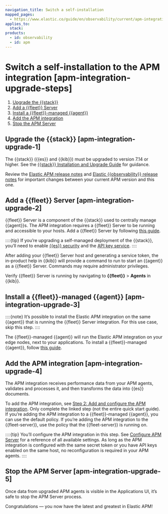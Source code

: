 ```yaml
---
navigation_title: Switch a self-installation
mapped_pages:
  - https://www.elastic.co/guide/en/observability/current/apm-integration-upgrade-steps.html
applies_to:
  stack:
products:
  - id: observability
  - id: apm
---
```


# Switch a self-installation to the APM integration [apm-integration-upgrade-steps]

1. [Upgrade the {{stack}}](#apm-integration-upgrade-1)
2. [Add a {{fleet}} Server](#apm-integration-upgrade-2)
3. [Install a {{fleet}}-managed {{agent}}](#apm-integration-upgrade-3)
4. [Add the APM integration](#apm-integration-upgrade-4)
5. [Stop the APM Server](#apm-integration-upgrade-5)

## Upgrade the {{stack}} [apm-integration-upgrade-1]

The {{stack}} ({{es}} and {{kib}}) must be upgraded to version 7.14 or higher. See the [{{stack}} Installation and Upgrade Guide](/deploy-manage/upgrade/deployment-or-cluster.md) for guidance.

Review the [Elastic APM release notes](apm-server://release-notes/index.md) and [Elastic {{observability}} release notes](/release-notes/elastic-observability/index.md) for important changes between your current APM version and this one.

## Add a {{fleet}} Server [apm-integration-upgrade-2]

{{fleet}} Server is a component of the {{stack}} used to centrally manage {{agent}}s. The APM integration requires a {{fleet}} Server to be running and accessible to your hosts. Add a {{fleet}} Server by following [this guide](/reference/fleet/deployment-models.md).

::::{tip}
If you’re upgrading a self-managed deployment of the {{stack}}, you’ll need to enable [{{es}} security](/deploy-manage/deploy/self-managed/installing-elasticsearch.md) and the [API key service](elasticsearch://reference/elasticsearch/configuration-reference/security-settings.md).
::::

After adding your {{fleet}} Server host and generating a service token, the in-product help in {{kib}} will provide a command to run to start an {{agent}} as a {{fleet}} Server. Commands may require administrator privileges.

Verify {{fleet}} Server is running by navigating to **{{fleet}}** > **Agents** in {{kib}}.

## Install a {{fleet}}-managed {{agent}} [apm-integration-upgrade-3]

::::{note}
It’s possible to install the Elastic APM integration on the same {{agent}} that is running the {{fleet}} Server integration. For this use case, skip this step.
::::

The {{fleet}}-managed {{agent}} will run the Elastic APM integration on your edge nodes, next to your applications. To install a {{fleet}}-managed {{agent}}, follow [this guide](/reference/fleet/install-fleet-managed-elastic-agent.md).

## Add the APM integration [apm-integration-upgrade-4]

The APM integration receives performance data from your APM agents, validates and processes it, and then transforms the data into {{es}} documents.

To add the APM integration, see [Step 2: Add and configure the APM integration](/solutions/observability/apm/apm-server-fleet-managed.md#add-apm-integration). Only complete the linked step (not the entire quick start guide). If you’re adding the APM integration to a {{fleet}}-managed {{agent}}, you can use the default policy. If you’re adding the APM integration to the {{fleet-server}}, use the policy that the {{fleet-server}} is running on.

::::{tip}
You’ll configure the APM integration in this step. See [Configure APM Server](/solutions/observability/apm/configure-apm-server.md) for a reference of all available settings. As long as the APM integration is configured with the same secret token or you have API keys enabled on the same host, no reconfiguration is required in your APM agents.
::::

## Stop the APM Server [apm-integration-upgrade-5]

Once data from upgraded APM agents is visible in the Applications UI, it’s safe to stop the APM Server process.

Congratulations — you now have the latest and greatest in Elastic APM!
